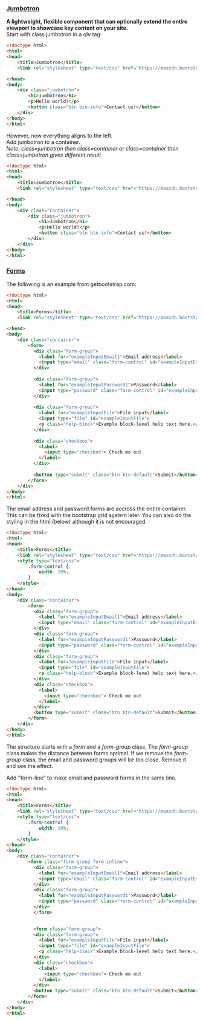 ### [Jumbotron]
**A lightweight, flexible component that can optionally extend the entire viewport to showcase key content on your site.**  
Start with class jumbotron in a *div* tag:  
```html
<!doctype html>
<html>
<head>
	<title>Jumbotron</title>
	<link rel="stylesheet" type="text/css" href="https://maxcdn.bootstrapcdn.com/bootstrap/3.3.7/css/bootstrap.min.css">

</head>
<body>
	<div class="jumbotron">
		<h1>Jumbotron</h1>
		<p>Hello world!</p>
		<button class="btn btn-info">Contact us!</button>
	</div>
</body>
</html>
```
However, now everything aligns to the left.  
Add jumbotron to a container.  
*Note: class=jumbotron then class=container or class=container then class=jumbotron gives different result*  
```html
<!doctype html>
<html>
<head>
	<title>Jumbotron</title>
	<link rel="stylesheet" type="text/css" href="https://maxcdn.bootstrapcdn.com/bootstrap/3.3.7/css/bootstrap.min.css">

</head>
<body>
	<div class="container">
		<div class="jumbotron">
			<h1>Jumbotron</h1>
			<p>Hello world!</p>
			<button class="btn btn-info">Contact us!</button>
		</div>
	</div>
</body>
</html>
```
### [Forms]
The following is an example from getbootstrap.com:

```html
<!doctype html>
<html>
<head>
	<title>Forms</title>
	<link rel="stylesheet" type="text/css" href="https://maxcdn.bootstrapcdn.com/bootstrap/3.3.7/css/bootstrap.min.css">

</head>
<body>
	<div class="container">
		<form>
		  <div class="form-group">
		    <label for="exampleInputEmail1">Email address</label>
		    <input type="email" class="form-control" id="exampleInputEmail1" placeholder="Email">
		  </div>
		  
		  <div class="form-group">
		    <label for="exampleInputPassword1">Password</label>
		    <input type="password" class="form-control" id="exampleInputPassword1" placeholder="Password">
		  </div>
		  
		  <div class="form-group">
		    <label for="exampleInputFile">File input</label>
		    <input type="file" id="exampleInputFile">
		    <p class="help-block">Example block-level help text here.</p>
		  </div>
		  
		  <div class="checkbox">
		    <label>
		      <input type="checkbox"> Check me out
		    </label>
		  </div>
		  
		  <button type="submit" class="btn btn-default">Submit</button>
		</form>
	</div>
</body>
</html>
```
The email address and password forms are accross the entire container. This can be fixed with the bootstrap grid system later. You can also do the styling in the html (below) although it is not encouraged.
```html
<!doctype html>
<html>
<head>
	<title>Forms</title>
	<link rel="stylesheet" type="text/css" href="https://maxcdn.bootstrapcdn.com/bootstrap/3.3.7/css/bootstrap.min.css">
	<style type="text/css">
		.form-control {
			width: 20%;
		}
	</style>
</head>
<body>
	<div class="container">
		<form>
		  <div class="form-group">
		    <label for="exampleInputEmail1">Email address</label>
		    <input type="email" class="form-control" id="exampleInputEmail1" placeholder="Email">
		  </div>
		  <div class="form-group">
		    <label for="exampleInputPassword1">Password</label>
		    <input type="password" class="form-control" id="exampleInputPassword1" placeholder="Password">
		  </div>
		  <div class="form-group">
		    <label for="exampleInputFile">File input</label>
		    <input type="file" id="exampleInputFile">
		    <p class="help-block">Example block-level help text here.</p>
		  </div>
		  <div class="checkbox">
		    <label>
		      <input type="checkbox"> Check me out
		    </label>
		  </div>
		  <button type="submit" class="btn btn-default">Submit</button>
		</form>
	</div>
</body>
</html>

```
The structure starts with a *form* and a *form-group* class. The *form-group* class makes the distance between forms optimal. If we remove the *form-group* class, the email and password groups will be too close. Remove it and see the effect.  

Add "form-line" to make email and password forms in the same line.
```html
<!doctype html>
<html>
<head>
	<title>Forms</title>
	<link rel="stylesheet" type="text/css" href="https://maxcdn.bootstrapcdn.com/bootstrap/3.3.7/css/bootstrap.min.css">
	<style type="text/css">
		.form-control {
			width: 20%;
		}
	</style>
</head>
<body>
	<div class="container">
		<form class="form-group form-inline">
		  <div class="form-group">
		    <label for="exampleInputEmail1">Email address</label>
		    <input type="email" class="form-control" id="exampleInputEmail1" placeholder="Email">
		  </div>
		  <div class="form-group">
		    <label for="exampleInputPassword1">Password</label>
		    <input type="password" class="form-control" id="exampleInputPassword1" placeholder="Password">
		  </div>
		  </form>

		  
		  <form class="form-group">
		  <div class="form-group">
		    <label for="exampleInputFile">File input</label>
		    <input type="file" id="exampleInputFile">
		    <p class="help-block">Example block-level help text here.</p>
		  </div>
		  <div class="checkbox">
		    <label>
		      <input type="checkbox"> Check me out
		    </label>
		  </div>
		  <button type="submit" class="btn btn-default">Submit</button>
		</form>
	</div>
</body>
</html>

```
[Jumbotron]:http://getbootstrap.com/components/#jumbotron
[Forms]:http://getbootstrap.com/css/#forms
